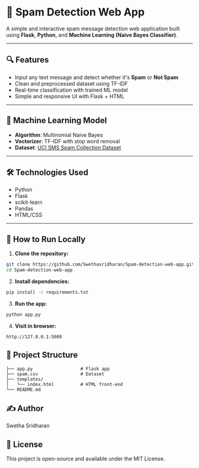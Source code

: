 
# 📧 Spam Detection Web App

A simple and interactive spam message detection web application built using **Flask**, **Python**, and **Machine Learning (Naive Bayes Classifier)**.

---

## 🔍 Features

- Input any text message and detect whether it's **Spam** or **Not Spam**
- Clean and preprocessed dataset using TF-IDF
- Real-time classification with trained ML model
- Simple and responsive UI with Flask + HTML

---

## 🧠 Machine Learning Model

- **Algorithm**: Multinomial Naive Bayes
- **Vectorizer**: TF-IDF with stop word removal
- **Dataset**: [UCI SMS Spam Collection Dataset](https://archive.ics.uci.edu/ml/datasets/sms+spam+collection)

---

## 🛠️ Technologies Used

- Python
- Flask
- scikit-learn
- Pandas
- HTML/CSS

---

## 🚀 How to Run Locally

1. **Clone the repository:**

```bash
git clone https://github.com/Swethasridharan/Spam-detection-web-app.git
cd Spam-detection-web-app
````

2. **Install dependencies:**

```bash
pip install -r requirements.txt
```

3. **Run the app:**

```bash
python app.py
```

4. **Visit in browser:**

```
http://127.0.0.1:5000
```

## 📂 Project Structure

```
├── app.py                  # Flask app
├── spam.csv                # Dataset
├── templates/
│   └── index.html          # HTML front-end
└── README.md
```
## ✍️ Author

Swetha Sridharan

## 📄 License

This project is open-source and available under the MIT License.

